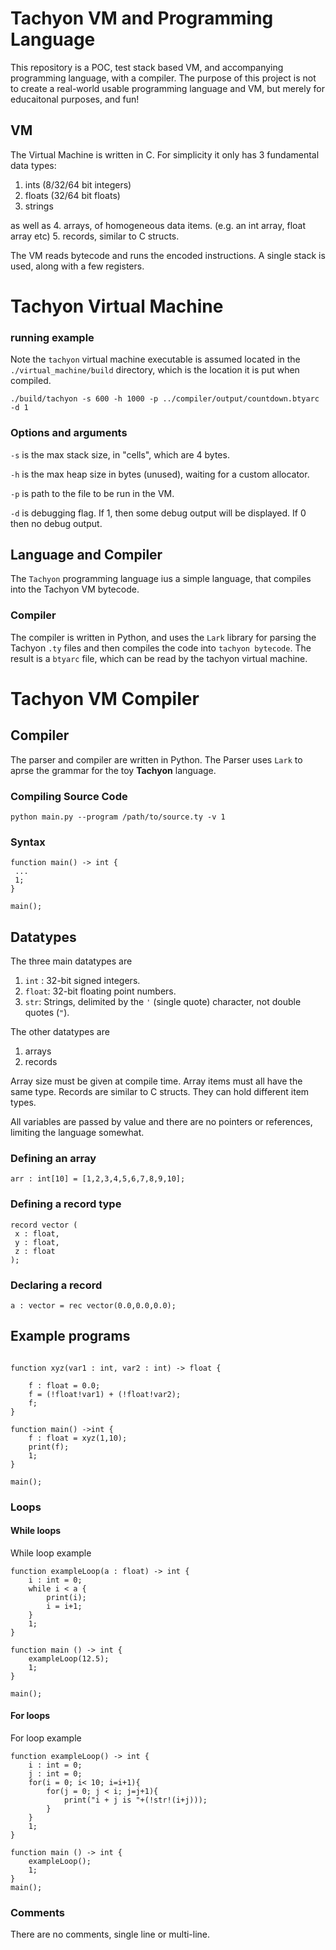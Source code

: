 # Tachyon VM and Programming Language

This repository is a POC, test stack based VM, and accompanying programming
language, with a compiler. The purpose of this project is not to create
a real-world usable programming language and VM, but merely for educaitonal
purposes, and fun! 

## VM

The Virtual Machine is written in C. For simplicity it only has 3 fundamental
data types:

1. ints (8/32/64 bit integers)
2. floats (32/64 bit floats)
3. strings 

as well as
4. arrays, of homogeneous data items. (e.g. an int array, float array etc)
5. records, similar to C structs.

The VM reads bytecode and runs the encoded instructions.
A single stack is used, along with a few registers.

# Tachyon Virtual Machine



### running example

Note the `tachyon` virtual machine executable is assumed located in the
`./virtual_machine/build` directory, which is the location it is put when
compiled.

```
./build/tachyon -s 600 -h 1000 -p ../compiler/output/countdown.btyarc -d 1
```

### Options and arguments

`-s` is the max stack size, in "cells", which are 4 bytes. 

`-h` is the max heap size in bytes (unused), waiting for a custom allocator.

`-p` is path to the file to be run in the VM.

`-d` is debugging flag. If 1, then some debug output will be displayed. If 0 then no debug output.


## Language and Compiler

The `Tachyon` programming language ius a simple language, that compiles into
the Tachyon VM bytecode.

### Compiler

The compiler is written in Python, and uses the `Lark` library for parsing the
Tachyon `.ty` files and then compiles the code into `tachyon bytecode`. The
result is a `btyarc` file, which can be read by the tachyon virtual machine.


# Tachyon VM Compiler

## Compiler
The parser and compiler are written in Python. The Parser uses `Lark` to aprse the grammar for the toy **Tachyon** language.

### Compiling Source Code

```commandline
python main.py --program /path/to/source.ty -v 1
```


### Syntax

```
function main() -> int {
 ...
 1;
}

main();
```
## Datatypes

The three main datatypes are 
1. `int` : 32-bit signed integers.
2. `float`: 32-bit floating point numbers.
3. `str`: Strings, delimited by the `'` (single quote) character, not double quotes (`"`).

The other datatypes are 
1. arrays
2. records

Array size must be given at compile time. Array items must all have the same type.
Records are similar to C structs. They can hold different item types.

All variables are passed by value and there are no pointers or references, limiting the language somewhat.

### Defining an array

```
arr : int[10] = [1,2,3,4,5,6,7,8,9,10];
```
### Defining a record type
```
record vector (
 x : float,
 y : float,
 z : float
);
```

### Declaring a record
```
a : vector = rec vector(0.0,0.0,0.0);
```

## Example programs

```

function xyz(var1 : int, var2 : int) -> float {

    f : float = 0.0;
    f = (!float!var1) + (!float!var2);
    f;
}

function main() ->int {
    f : float = xyz(1,10);
    print(f);
    1;
}

main();
```

### Loops


#### While loops

While loop example

```
function exampleLoop(a : float) -> int {
    i : int = 0;
    while i < a {
        print(i);
        i = i+1;
    }
    1;
}

function main () -> int {
    exampleLoop(12.5);
    1;
}

main();
```

#### For loops

For loop example

```
function exampleLoop() -> int {
    i : int = 0;
    j : int = 0;
    for(i = 0; i< 10; i=i+1){
        for(j = 0; j < i; j=j+1){
            print("i + j is "+(!str!(i+j)));
        }
    }
    1;
}

function main () -> int {
    exampleLoop();
    1;
} 
main();
```

### Comments

There are no comments, single line or multi-line.
